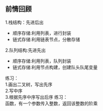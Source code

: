 ## 前情回顾  
1.栈结构：先进后出
* 顺序存储:利用列表，进行封装
* 链式存储:利用链表节点，分散存储

2.队列结构:先进先出
* 顺序存储:利用列表，队列封装
* 链式存储:利用节点构建，创建队头队尾变量  

练习：  
1.画出二叉树，写出先序  
2.写中序  
3.根据先序中序写出后序
练习：  
函数，有一个参数传入整数，返回该整数的阶乘


